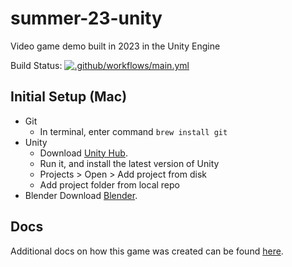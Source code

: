 # summer-23-unity

Video game demo built in 2023 in the Unity Engine

Build Status:  [![.github/workflows/main.yml](https://github.com/alarson892/summer-23-unity/actions/workflows/main.yml/badge.svg)](https://github.com/alarson892/summer-23-unity/actions/workflows/main.yml)

## Initial Setup (Mac)

- Git
    - In terminal, enter command `brew install git`
-  Unity
   - Download [Unity Hub](https://unity.com/download).
   - Run it, and install the latest version of Unity
   - Projects > Open > Add project from disk
   - Add project folder from local repo
- Blender
   Download [Blender](https://www.blender.org/download/).

## Docs

Additional docs on how this game was created can be found [here](docs/README.md). 
